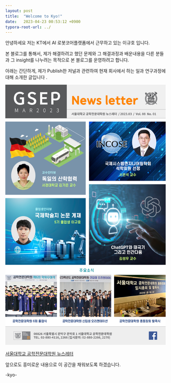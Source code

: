 ```yaml
---
layout: post
title:  "Welcome to Kyo!"
date:   2023-04-23 00:53:12 +0900
typora-root-url: ../
---
```


안녕하세요 
저는 KT에서 AI 로봇코어플랫폼에서 근무하고 있는 이규호 입니다.

본 블로그를 통해서, 제가 해결하려고 했던 문제와 그 해결과정과 배운내용을
다른 분들과 그 insight를 나누려는 목적으로 본 블로그를 운영하려고 합니다.

아래는 간단하게, 제가 Publish한 저널과 관련하여 현재 회사에서 하는 일과 
연구과정에 대해 소개한 글입니다 . 

![ns2](/images/2023-04-18-welcome-to-jekyll/ns2.jpg)

[서울대학교 공학전문대학원 뉴스레터](https://gsep.snu.ac.kr/introduction/news?bm=v&bbsidx=1673)

앞으로도 흥미로운 내용으로 이 공간을 채워보도록 하겠습니다.

-kyo-